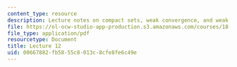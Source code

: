 ```yaml
---
content_type: resource
description: Lecture notes on compact sets, weak convergence, and weak compactness.
file: https://ol-ocw-studio-app-production.s3.amazonaws.com/courses/18-102-introduction-to-functional-analysis-spring-2009/00667882fb5855c8013c8cfe8fe6c49e_MIT18_102s09_lec12.pdf
file_type: application/pdf
resourcetype: Document
title: Lecture 12
uid: 00667882-fb58-55c8-013c-8cfe8fe6c49e
---
```

